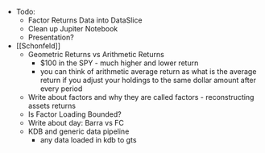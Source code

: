 - Todo:
    - Factor Returns Data into DataSlice
    - Clean up Jupiter Notebook
    - Presentation?
- [[Schonfeld]]
    - Geometric Returns vs Arithmetic Returns
        - $100 in the SPY - much higher and lower return
        - you can think of arithmetic average return as what is the average return if you adjust your holdings to the same dollar amount after every period
    - Write about factors and why they are called factors - reconstructing assets returns 
    - Is Factor Loading Bounded?
    - Write about day: Barra vs FC
    - KDB and generic data pipeline
        - any data loaded in kdb to gts
